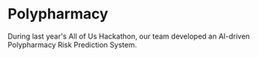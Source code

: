 # Polypharmacy
During last year's All of Us Hackathon, our team developed an AI-driven Polypharmacy Risk Prediction System.

